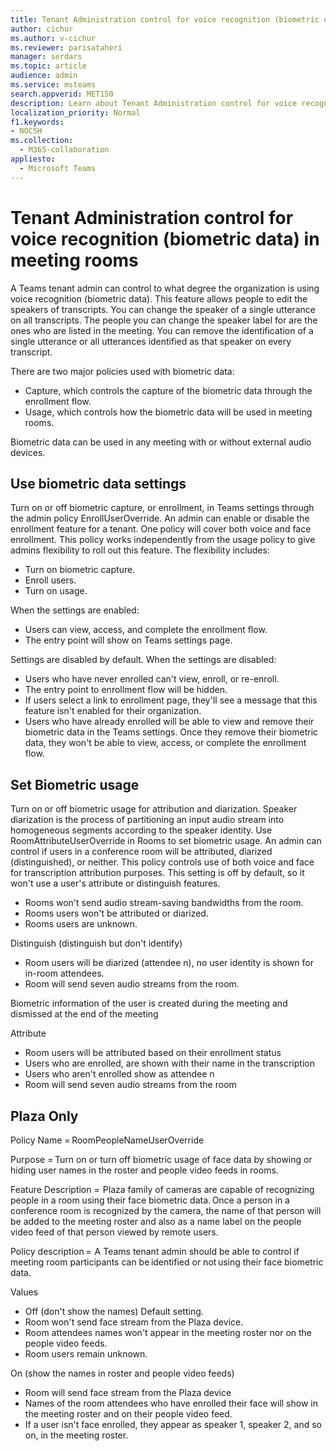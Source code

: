 ```yaml
---
title: Tenant Administration control for voice recognition (biometric data) in meeting rooms 
author: cichur
ms.author: v-cichur
ms.reviewer: parisataheri
manager: serdars
ms.topic: article
audience: admin
ms.service: msteams
search.appverid: MET150
description: Learn about Tenant Administration control for voice recognition (biometric data) in meeting rooms.
localization_priority: Normal
f1.keywords:
- NOCSH
ms.collection: 
  - M365-collaboration
appliesto: 
  - Microsoft Teams
---
```


# Tenant Administration control for voice recognition (biometric data) in meeting rooms

A Teams tenant admin can control to what degree the organization is using voice recognition (biometric data). This feature allows people to edit the speakers of transcripts. You can change the speaker of a single utterance on all transcripts. The people you can change the speaker label for are the ones who are listed in the meeting. You can remove the identification of a single utterance or all utterances identified as that speaker on every transcript.

There are two major policies used with biometric data:

- Capture, which controls the capture of the biometric data through the enrollment flow.
- Usage, which controls how the biometric data will be used in meeting rooms.

Biometric data can be used in any meeting with or without external audio devices.

## Use biometric data settings

Turn on or off biometric capture, or enrollment, in Teams settings through the admin policy EnrollUserOverride. An admin can enable or disable the enrollment feature for a tenant. One policy will cover both voice and face enrollment. This policy works independently from the usage policy to give admins flexibility to roll out this feature. The flexibility includes:

- Turn on biometric capture.
- Enroll users.
- Turn on usage.

When the settings are enabled:

- Users can view, access, and complete the enrollment flow.
- The entry point will show on Teams settings page.  

Settings are disabled by default. When the settings are disabled:

- Users who have never enrolled can't view, enroll, or re-enroll.
- The entry point to enrollment flow will be hidden.
- If users select a link to enrollment page, they'll see a message that this feature isn't enabled for their organization.  
- Users who have already enrolled will be able to view and remove their biometric data in the Teams settings. Once they remove their biometric data, they won't be able to view, access, or complete the enrollment flow.  

## Set Biometric usage

Turn on or off biometric usage for attribution and diarization. Speaker diarization is the process of partitioning an input audio stream into homogeneous segments according to the speaker identity. Use RoomAttributeUserOverride in Rooms to set biometric usage. An admin can control if users in a conference room will be attributed, diarized (distinguished), or neither. This policy controls use of both voice and face for transcription attribution purposes. This setting is off by default, so it won't use a user's attribute or distinguish features.

- Rooms won't send audio stream-saving bandwidths from the room.  
- Rooms users won't be attributed or diarized.
- Rooms users are unknown.  

Distinguish (distinguish but don't identify)

- Room users will be diarized (attendee n), no user identity is shown for in-room attendees. 
- Room will send seven audio streams from the room. 

Biometric information of the user is created during the meeting and dismissed at the end of the meeting 

Attribute  

- Room users will be attributed based on their enrollment status 
- Users who are enrolled, are shown with their name in the transcription  
- Users who aren't enrolled show as attendee n
- Room will send seven audio streams from the room

## Plaza Only 

Policy Name = RoomPeopleNameUserOverride

Purpose = Turn on or turn off biometric usage of face data by showing or hiding user names in the roster and people video feeds in rooms.  

Feature Description =  Plaza family of cameras are capable of recognizing people in a room using their face biometric data. Once a person in a conference room is recognized by the camera, the name of that person will be added to the meeting roster and also as a name label on the people video feed of that person viewed by remote users.  

Policy description =  A Teams tenant admin should be able to control if meeting room participants can be identified or not using their face biometric data.

Values

- Off (don't show the names) Default setting.
- Room won't send face stream from the Plaza device.
- Room attendees names won't appear in the meeting roster nor on the people video feeds.
- Room users remain unknown.

On (show the names in roster and people video feeds)

- Room will send face stream from the Plaza device 
- Names of the room attendees who have enrolled their face will show in the meeting roster and on their people video feed. 
- If a user isn't face enrolled, they appear as speaker 1, speaker 2, and so on, in the meeting roster.
